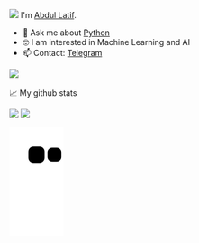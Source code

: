 <img src="https://raw.githubusercontent.com/iampavangandhi/iampavangandhi/master/gifs/Hi.gif" width="30px"> I'm [Abdul Latif](https://www.instagram.com/thelatif_off).

- 💬 Ask me about [Python](https://www.python.org/)
- 🤓 I am interested in Machine Learning and AI
- 📫 Contact: [Telegram](https://t.me/coder2077)

![](https://visitor-badge.glitch.me/badge?page_id=coder2077)


📈 My github stats


<img height="180em" src="https://github-readme-stats.vercel.app/api?username=coder2077&show_icons=true&theme=radical"/>



<img height="180em" src="https://github-readme-stats.vercel.app/api/top-langs/?username=coder2077&layout=compact&langs_count=7&theme=radical&cache_seconds=1800"/>


![Snake animation](https://github.com/preethamb97/preethamb97/blob/output/github-contribution-grid-snake.svg)
